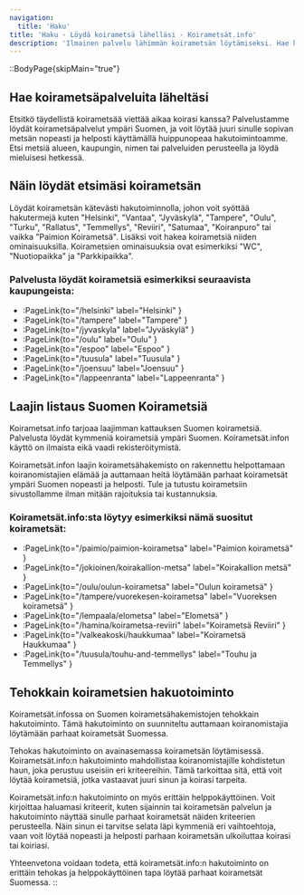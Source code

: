 ```yaml
---
navigation:
  title: 'Haku'
title: 'Haku - Löydä koirametsä lähelläsi - Koirametsät.info'
description: 'Ilmainen palvelu lähimmän koirametsän löytämiseksi. Hae koirametsää nimellä, kaupungilla, avainsanalla tai osoitteella. Tehokas haku koirametsiin.'
---
```


::BodyPage{skipMain="true"}
## Hae koirametsäpalveluita läheltäsi

Etsitkö täydellistä koirametsää viettää aikaa koirasi kanssa? Palvelustamme löydät koirametsäpalvelut ympäri Suomen, ja voit löytää juuri sinulle sopivan metsän nopeasti ja helposti käyttämällä huippunopeaa hakutoimintoamme. Etsi metsiä alueen, kaupungin, nimen tai palveluiden perusteella ja löydä mieluisesi hetkessä.

## Näin löydät etsimäsi koirametsän
Löydät koirametsän kätevästi hakutoiminnolla, johon voit syöttää hakutermejä kuten "Helsinki", "Vantaa", "Jyväskylä", "Tampere", "Oulu", "Turku", "Rallatus", "Temmellys", "Reviiri", "Satumaa", "Koiranpuro" tai vaikka "Paimion Koirametsä". Lisäksi voit hakea koirametsiä niiden ominaisuuksilla. Koirametsien ominaisuuksia ovat esimerkiksi "WC", "Nuotiopaikka" ja "Parkkipaikka".

### Palvelusta löydät koirametsiä esimerkiksi seuraavista kaupungeista:
- :PageLink{to="/helsinki" label="Helsinki" }
- :PageLink{to="/tampere" label="Tampere" }
- :PageLink{to="/jyvaskyla" label="Jyväskylä" }
- :PageLink{to="/oulu" label="Oulu" }
- :PageLink{to="/espoo" label="Espoo" }
- :PageLink{to="/tuusula" label="Tuusula" }
- :PageLink{to="/joensuu" label="Joensuu" }
- :PageLink{to="/lappeenranta" label="Lappeenranta" }

## Laajin listaus Suomen Koirametsiä
Koirametsat.info tarjoaa laajimman kattauksen Suomen koirametsiä. Palvelusta löydät kymmeniä koirametsiä ympäri Suomen. Koirametsät.infon käyttö on ilmaista eikä vaadi rekisteröitymistä.

Koirametsät.infon laajin koirametsähakemisto on rakennettu helpottamaan koiranomistajien elämää ja auttamaan heitä löytämään parhaat koirametsät ympäri Suomen nopeasti ja helposti. Tule ja tutustu koirametsiin sivustollamme ilman mitään rajoituksia tai kustannuksia.

### Koirametsät.info:sta löytyy esimerkiksi nämä suositut koirametsät:
- :PageLink{to="/paimio/paimion-koirametsa" label="Paimion koirametsä" }
- :PageLink{to="/jokioinen/koirakallion-metsa" label="Koirakallion metsä" }
- :PageLink{to="/oulu/oulun-koirametsa" label="Oulun koirametsä" }
- :PageLink{to="/tampere/vuorekesen-koirametsa" label="Vuoreksen koirametsä" }
- :PageLink{to="/lempaala/elometsa" label="Elometsä" }
- :PageLink{to="/hamina/koirametsa-reviiri" label="Koirametsä Reviiri" }
- :PageLink{to="/valkeakoski/haukkumaa" label="Koirametsä Haukkumaa" }
- :PageLink{to="/tuusula/touhu-and-temmellys" label="Touhu ja Temmellys" }

## Tehokkain koirametsien hakuotoiminto
Koirametsät.infossa on Suomen koirametsähakemistojen tehokkain hakutoiminto. Tämä hakutoiminto on suunniteltu auttamaan koiranomistajia löytämään parhaat koirametsät Suomessa.

Tehokas hakutoiminto on avainasemassa koirametsän löytämisessä. Koirametsät.info:n hakutoiminto mahdollistaa koiranomistajille kohdistetun haun, joka perustuu useisiin eri kriteereihin. Tämä tarkoittaa sitä, että voit löytää koirametsiä, jotka vastaavat juuri sinun ja koirasi tarpeita.

Koirametsät.info:n hakutoiminto on myös erittäin helppokäyttöinen. Voit kirjoittaa haluamasi kriteerit, kuten sijainnin tai koirametsän palvelun ja hakutoiminto näyttää sinulle parhaat koirametsät näiden kriteerien perusteella. Näin sinun ei tarvitse selata läpi kymmeniä eri vaihtoehtoja, vaan voit löytää nopeasti ja helposti parhaan koirametsän ulkoiluttaa koirasi tai koiriasi.

Yhteenvetona voidaan todeta, että koirametsät.info:n hakutoiminto on erittäin tehokas ja helppokäyttöinen tapa löytää parhaat koirametsät Suomessa.
::